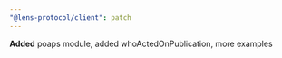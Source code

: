 ```yaml
---
"@lens-protocol/client": patch
---
```


**Added** poaps module, added whoActedOnPublication, more examples
